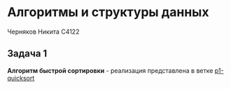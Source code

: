 # Алгоритмы и структуры данных
Черняков Никита С4122

## Задача 1
**Алгоритм быстрой сортировки** - реализация представлена в ветке [p1-quicksort](https://github.com/ITMO-GameDev/p1-quicksort-nikchernyakov/tree/p1-quicksort)
